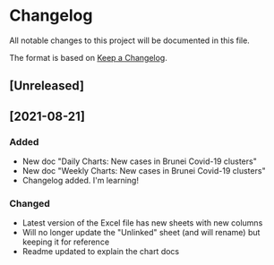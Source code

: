 # Changelog
All notable changes to this project will be documented in this file.

The format is based on [Keep a Changelog][1].

## [Unreleased]

## [2021-08-21]
### Added
- New doc "Daily Charts: New cases in Brunei Covid-19 clusters"
- New doc "Weekly Charts: New cases in Brunei Covid-19 clusters"
- Changelog added. I'm learning!
### Changed
- Latest version of the Excel file has new sheets with new columns
- Will no longer update the "Unlinked" sheet (and will rename) but keeping it for reference
- Readme updated to explain the chart docs

[1]:	https://keepachangelog.com/en/1.0.0/